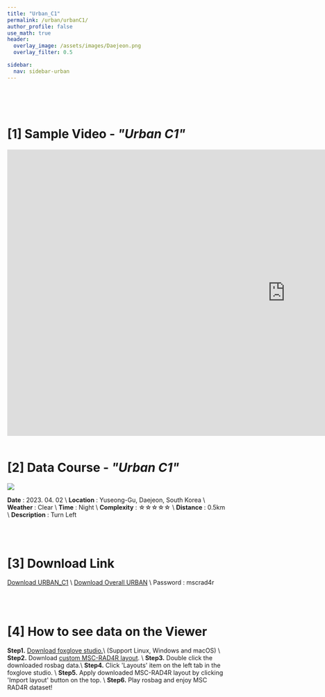 ```yaml
---
title: "Urban_C1"
permalink: /urban/urbanC1/
author_profile: false
use_math: true
header:
  overlay_image: /assets/images/Daejeon.png
  overlay_filter: 0.5

sidebar:
  nav: sidebar-urban
---
```


<br/>
<br/>
<br/>



# [1] Sample Video - *"Urban C1"*

<iframe width="1280" height="660" src="https://www.youtube.com/embed/QkFKpCEk7a4" title="URBAN A1" frameborder="0" allow="accelerometer; autoplay; clipboard-write; encrypted-media; gyroscope; picture-in-picture; web-share" allowfullscreen></iframe>

<br/>
<br/>

# [2] Data Course - *"Urban C1"*
![ ](https://drive.google.com/uc?id=1bjYZewZGSHLGFIiooKyzNrrFUgv2T8yQ)

**Date** : 2023. 04. 02 \\
**Location** : Yuseong-Gu, Daejeon, South Korea \\
**Weather** : Clear     \\
**Time** : Night        \\
**Complexity** : ☆☆☆☆☆  \\
**Distance** : 0.5km    \\
**Description** : Turn Left


<br/>
<br/>


# [3] Download Link
[Download URBAN_C1](http://gofile.me/70cMI/BBhZ6zfyb) \\
[Download Overall URBAN](http://gofile.me/70cMI/TjQ5Rozfq) \\
Password : mscrad4r 






<br/>
<br/>


# [4] How to see data on the Viewer
**Step1.** [Download foxglove studio.](https://foxglove.dev/)\\
(Support Linux, Windows and macOS) \\
**Step2.** Download [custom MSC-RAD4R layout](http://gofile.me/70cMI/tMGPgp6iZ). \\
**Step3.** Double click the downloaded rosbag data.\\
**Step4.** Click 'Layouts' item on the left tab in the foxglove studio. \\
**Step5.** Apply downloaded MSC-RAD4R layout by clicking 'Import layout' button on the top. \\
**Step6.** Play rosbag and enjoy MSC RAD4R dataset!
<br/>
<br/>



